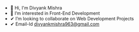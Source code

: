  <ul>
   <li>👋  Hi, I'm Divyank Mishra</li>
   <li>👀  I’m interested in Front-End Development</li>
   <li>✔  I’m looking to collaborate on Web Development Projects</li>
  <li>✔  Email-Id <a href="mailto:divyankmishra963@gmail.com">divyankmishra963@gmail.com</a></li>
 </ul>


